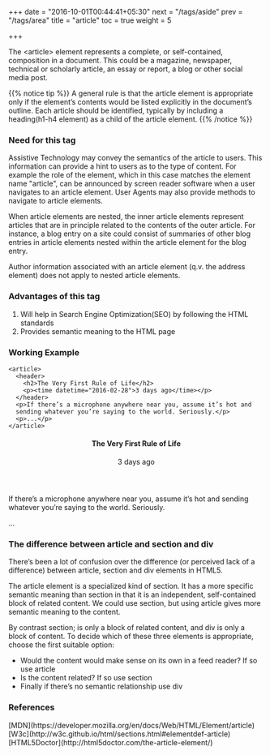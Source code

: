 +++
date = "2016-10-01T00:44:41+05:30"
next = "/tags/aside"
prev = "/tags/area"
title = "article"
toc = true
weight = 5

+++

<p>The <span class='tag-span'>&lt;article&gt;</span> element represents a complete, or self-contained, composition in a document. This could be a magazine, newspaper, technical or scholarly article, an essay or report, a blog or other social media post.</p>

{{% notice tip %}}
  A general rule is that the article element is appropriate only if the element’s contents would be listed explicitly in the document’s outline. Each article should be identified, typically by including a heading(h1-h4 element) as a child of the article element.
{{% /notice %}}

<h3>Need for this tag</h3>

<p>Assistive Technology may convey the semantics of the article to users. This information can provide a hint to users as to the type of content. For example the role of the element, which in this case matches the element name "article", can be announced by screen reader software when a user navigates to an article element. User Agents may also provide methods to navigate to article elements.</p>

<p>When article elements are nested, the inner article elements represent articles that are in principle related to the contents of the outer article. For instance, a blog entry on a site could consist of summaries of other blog entries in article elements nested within the article element for the blog entry.</p>

<p>Author information associated with an article element (q.v. the address element) does not apply to nested article elements.</p>

<h3>Advantages of this tag</h3>

<ol>
  <li>Will help in Search Engine Optimization(SEO) by following the HTML standards</li>
  <li>Provides semantic meaning to the HTML page</li>
</ol>

<h3>Working Example</h3>

    <article>
      <header>
        <h2>The Very First Rule of Life</h2>
        <p><time datetime="2016-02-28">3 days ago</time></p>
      </header>
      <p>If there’s a microphone anywhere near you, assume it’s hot and
      sending whatever you’re saying to the world. Seriously.</p>
      <p>...</p>
    </article>

<article>
  <header>
    <h4>The Very First Rule of Life</h4>
    <p><time datetime="2016-02-28">3 days ago</time></p>
  </header>
  <p>If there’s a microphone anywhere near you, assume it’s hot and
  sending whatever you’re saying to the world. Seriously.</p>
  <p>...</p>
</article>

<h3>The difference between <span class='tag-span'>article</span> and <span class='tag-span'>section</span> and <span class='tag-span'>div</span></h3>

<p>There’s been a lot of confusion over the difference (or perceived lack of a difference) between <span class='tag-span'>article</span>, <span class='tag-span'>section</span> and <span class='tag-span'>div</span> elements in HTML5. </p>

<p>The <span class='tag-span'>article</span> element is a specialized kind of <span class='tag-span'>section</span>. It has a more specific semantic meaning than <span class='tag-span'>section</span> in that it is an independent, self-contained block of related content. We could use <span class='tag-span'>section</span>, but using article gives more semantic meaning to the content.</p>

<p>By contrast <span class='tag-span'>section</span>; is only a block of related content, and <span class='tag-span'>div</span> is only a block of content. To decide which of these three elements is appropriate, choose the first suitable option:</p>

<ul>
  <li>Would the content would make sense on its own in a feed reader? If so use <span class='tag-span'>article</span></li>
  <li>Is the content related? If so use <span class='tag-span'>section</span></li>
  <li>Finally if there’s no semantic relationship use <span class='tag-span'>div</span></li>
</ul>

<h3>References</h3>
[MDN](https://developer.mozilla.org/en/docs/Web/HTML/Element/article)
<br>
[W3c](http://w3c.github.io/html/sections.html#elementdef-article)
<br>
[HTML5Doctor](http://html5doctor.com/the-article-element/)
